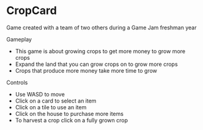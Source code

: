 # CropCard
Game created with a team of two others during a Game Jam freshman year

Gameplay
- This game is about growing crops to get more money to grow more crops
- Expand the land that you can grow crops on to grow more crops
- Crops that produce more money take more time to grow

Controls
- Use WASD to move
- Click on a card to select an item
- Click on a tile to use an item
- Click on the house to purchase more items
- To harvest a crop click on a fully grown crop
